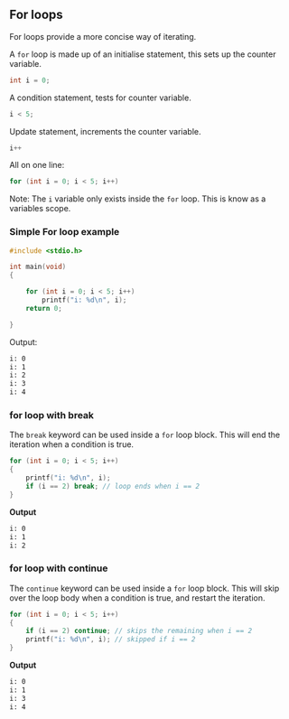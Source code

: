 ## For loops

For loops provide a more concise way of iterating. 

A `for` loop is made up of an initialise statement, this sets up the counter variable.

```c
int i = 0;
```

A condition statement, tests for counter variable.

```c
i < 5;
```

Update statement, increments the counter variable.

```c
i++
```

All on one line:

```c
for (int i = 0; i < 5; i++)
```

 Note: The `i` variable only exists inside the `for` loop. This is know as a variables scope.

### Simple For loop example
```c
#include <stdio.h>

int main(void)
{

    for (int i = 0; i < 5; i++)
        printf("i: %d\n", i);
    return 0;

}
```

Output:
```bash
i: 0
i: 1
i: 2
i: 3
i: 4
```

### for loop with break

The `break` keyword can be used inside a `for` loop block. This will end the iteration when a condition is true.

```c
for (int i = 0; i < 5; i++)
{
    printf("i: %d\n", i);
    if (i == 2) break; // loop ends when i == 2
}
```

**Output**
```bash
i: 0
i: 1
i: 2
```

### for loop with continue

The `continue` keyword can be used inside a `for` loop block. This will skip over the loop body when a condition is true, and restart the iteration.

```c
for (int i = 0; i < 5; i++)
{
    if (i == 2) continue; // skips the remaining when i == 2
    printf("i: %d\n", i); // skipped if i == 2
}
```

**Output**
```bash
i: 0
i: 1
i: 3
i: 4
```